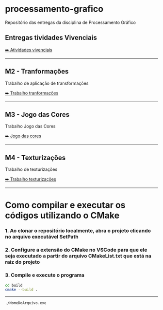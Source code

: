 # processamento-grafico
Repositório das entregas da disciplina de Processamento Gráfico

## Entregas tividades Vivenciais

[➡️ Atividades vivenciais](./src/AtividadesVivenciais/)

---

## M2 - Tranformações

Trabalho de aplicação de transformações

[➡️ Trabalho tranformações](./src/Transformacoes/)

---

## M3 - Jogo das Cores

Trabalho Jogo das Cores

[➡️ Jogo das cores](./src/Jogo-Cores/)

---

## M4 - Texturizações

Trabalho de texturizações

[➡️ Trabalho texturizações](./src/Texturizacoes/)

---

# Como compilar e executar os códigos utilizando o CMake

### 1. Ao clonar o repositório localmente, abra o projeto clicando no arquivo executável SetPath
### 2. Configure a extensão do CMake no VSCode para que ele seja executado a partir do arquivo CMakeList.txt que está na raiz do projeto
### 3. Compile e execute o programa
   ```sh
   cd build
   cmake --build .
   ```
---

   ```sh
   ./NomeDoArquivo.exe
   ```